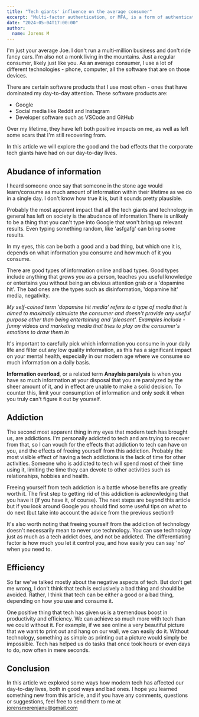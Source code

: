 ```yaml
---
title: "Tech giants' influence on the average consumer"
excerpt: "Multi-factor authentication, or MFA, is a form of authentication where, in order to authenticate, the user must go through several steps of authentication instead of only a single step."
date: "2024-05-04T17:00:00"
author:
  name: Jorens M
---
```


I'm just your average Joe. I don't run a multi-million business and don't ride fancy cars. I'm also not a monk living in the mountains. Just a regular consumer, likely just like you. As an average consumer, I use a lot of different technologies - phone, computer, all the software that are on those devices. 

There are certain software products that I use most often - ones that have dominated my day-to-day attention. These software products are: 

 * Google
 * Social media like Reddit and Instagram
 * Developer software such as VSCode and GitHub

Over my lifetime, they have left both positive impacts on me, as well as left some scars that I'm still recovering from.

In this article we will explore the good and the bad effects that the corporate tech giants have had on our day-to-day lives.

## Abudance of information

I heard someone once say that someone in the stone age would learn/consume as much amount of information within their lifetime as we do in a single day. I don't know how true it is, but it sounds pretty plausible.

Probably the most apparent impact that all the tech giants and technology in general has left on society is the abudance of information.There is unlikely to be a thing that you can't type into Google that won't bring up relevant results. Even typing something random, like 'asfgafg' can bring some results.

In my eyes, this can be both a good and a bad thing, but which one it is, depends on what information you consume and how much of it you consume.

There are good types of information online and bad types. Good types include anything that grows you as a person, teaches you useful knowledge or entertains you without being an obvious attention grab or a 'dopamine hit'. The bad ones are the types such as disinformation, 'dopamine hit' media, negativity.

*My self-coined term 'dopamine hit media' refers to a type of media that is aimed to maximally stimulate the consumer and doesn't provide any useful purpose other than being entertaining and 'pleasant'. Examples include - funny videos and marketing media that tries to play on the consumer's emotions to draw them in*

It's important to carefully pick which information you consume in your daily life and filter out any low quality information, as this has a significant impact on your mental health, especially in our modern age where we consume so much information on a daily basis.

**Information overload**, or a related term **Anaylsis paralysis** is when you have so much information at your disposal that you are paralyzed by the sheer amount of it, and in effect are unable to make a solid decision. To counter this, limit your consumption of information and only seek it when you truly can't figure it out by yourself.

## Addiction

The second most apparent thing in my eyes that modern tech has brought us, are addictions. I'm personally addicted to tech and am trying to recover from that, so I can vouch for the effects that addiction to tech can have on you, and the effects of freeing yourself from this addiction. Probably the most visible effect of having a tech addictions is the lack of time for other activities. Someone who is addicted to tech will spend most of their time using it, limiting the time they can devote to other activities such as relationships, hobbies and health.

Freeing yourself from tech addiction is a battle whose benefits are greatly worth it. The first step to getting rid of this addiction is acknowledging that you have it (if you have it, of course). The next steps are beyond this article but if you look around Google you should find some useful tips on what to do next (but take into account the advice from the previous section!)

It's also worth noting that freeing yourself from the addiction of technology doesn't necessarily mean to never use technology. You can use technology just as much as a tech addict does, and not be addicted. The differentiating factor is how much you let it control you, and how easily you can say 'no' when you need to.

## Efficiency

So far we've talked mostly about the negative aspects of tech. But don't get me wrong, I don't think that tech is exclusively a bad thing and should be avoided. Rather, I think that tech can be either a good or a bad thing, depending on how you use and consume it.

One positive thing that tech has given us is a tremendous boost in productivity and efficiency. We can achieve so much more with tech than we could without it. For example, if we see online a very beautiful picture that we want to print out and hang on our wall, we can easily do it. Without technology, something as simple as printing out a picture would simply be impossible. Tech has helped us do tasks that once took hours or even days to do, now often in mere seconds.

## Conclusion

In this article we explored some ways how modern tech has affected our day-to-day lives, both in good ways and bad ones. I hope you learned something new from this article, and if you have any comments, questions or suggestions, feel free to send them to me at [jorensmerenjanu@gmail.com](jorensmerenjanu@gmail.com)

